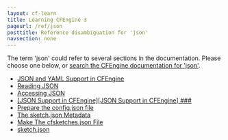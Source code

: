 ```yaml
---
layout: cf-learn
title: Learning CFEngine 3
pageurl: /ref/json
posttitle: Reference disambiguation for 'json'
navsection: none
---
```


The term 'json' could refer to several sections in the documentation. Please choose one below, or
[search the CFEngine documentation for 'json'](http://cfengine.com/docs/latest/search.html?q=json).

- [JSON and YAML Support in CFEngine](http://cfengine.com/docs/latest/examples-tutorials-json-yaml-support-in-cfengine.html#json-and-yaml-support-in-cfengine)
- [Reading JSON](http://cfengine.com/docs/latest/examples-tutorials-json-yaml-support-in-cfengine.html#reading-json)
- [Accessing JSON](http://cfengine.com/docs/latest/examples-tutorials-json-yaml-support-in-cfengine.html#accessing-json)
- [\[JSON Support in CFEngine\]\[JSON Support in CFEngine\] \#\#\#](http://cfengine.com/docs/latest/examples-tutorials.html#json-support-in-cfengine-json-support-in-cfengine-###)
- [Prepare the config.json file](http://cfengine.com/docs/latest/guide-design-center-configure-sketches-community-design-center-advanced.html#prepare-the-config-json-file)
- [The sketch.json Metadata](http://cfengine.com/docs/latest/guide-design-center-design-center-write-sketch.html#the-sketch-json-metadata)
- [Make The cfsketches.json File](http://cfengine.com/docs/latest/reference-design-center-maintain-own-dc-repo.html#make-the-cfsketches-json-file)
- [sketch.json](http://cfengine.com/docs/latest/reference-design-center-sketch.html#sketch-json)
